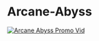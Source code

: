 # Arcane-Abyss

[![Arcane Abyss Promo Vid](https://img.youtube.com/vi/aLgpy6NoDv0/0.jpg)](https://www.youtube.com/watch?v=aLgpy6NoDv0)

